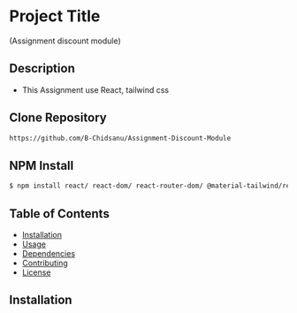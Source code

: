 # Project Title

(Assignment discount module)

## Description
- This Assignment use React, tailwind css

## Clone Repository
```bash
https://github.com/B-Chidsanu/Assignment-Discount-Module
```

## NPM Install
``` bash
$ npm install react/ react-dom/ react-router-dom/ @material-tailwind/react/ @testing-library/jest-dom/ @testing-library/react/ react material-symbols/ react-use-cart /web-vitals/ react-scripts

```

## Table of Contents


- [Installation](#installation)
- [Usage](#usage)
- [Dependencies](#dependencies)
- [Contributing](#contributing)
- [License](#license)

## Installation

